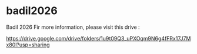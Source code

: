 # badil2026
Badil 2026 
Fir more information, please visit this drive :

https://drive.google.com/drive/folders/1u9t09Q3_uPXOqm9N6g4fFRx17J7Mx80l?usp=sharing
